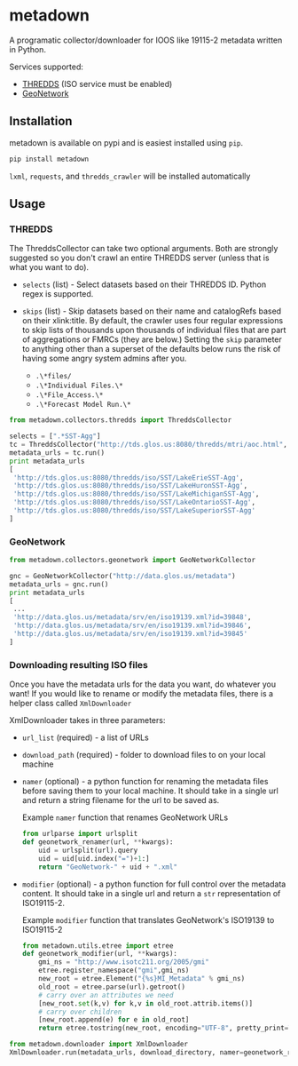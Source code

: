 metadown
========

A programatic collector/downloader for IOOS like 19115-2 metadata written in Python.

Services supported:

* [THREDDS](http://www.unidata.ucar.edu/projects/THREDDS/) (ISO service must be enabled)
* [GeoNetwork](http://geonetwork-opensource.org/)

## Installation

metadown is available on pypi and is easiest installed using `pip`.

```bash
pip install metadown
```
`lxml`, `requests`, and `thredds_crawler` will be installed automatically

## Usage

### THREDDS

The ThreddsCollector can take two optional arguments. Both are strongly suggested so you don't crawl an
entire THREDDS server (unless that is what you want to do).

* `selects` (list) - Select datasets based on their THREDDS ID. Python regex is supported.
* `skips` (list) - Skip datasets based on their name and catalogRefs based on their xlink:title. By default, the crawler uses four regular expressions to skip lists of thousands upon thousands of individual files that are part of aggregations or FMRCs (they are below.)  Setting the `skip` parameter to anything other than a superset of the defaults below runs the risk of having some angry system admins after you.

  *  `.\*files/`
  *  `.\*Individual Files.\*`
  *  `.\*File_Access.\*`
  *  `.\*Forecast Model Run.\*`
    
```python
from metadown.collectors.thredds import ThreddsCollector

selects = [".*SST-Agg"]
tc = ThreddsCollector("http://tds.glos.us:8080/thredds/mtri/aoc.html", selects=selects)
metadata_urls = tc.run()
print metadata_urls
[
 'http://tds.glos.us:8080/thredds/iso/SST/LakeErieSST-Agg',
 'http://tds.glos.us:8080/thredds/iso/SST/LakeHuronSST-Agg', 
 'http://tds.glos.us:8080/thredds/iso/SST/LakeMichiganSST-Agg', 
 'http://tds.glos.us:8080/thredds/iso/SST/LakeOntarioSST-Agg', 
 'http://tds.glos.us:8080/thredds/iso/SST/LakeSuperiorSST-Agg'
]
```

### GeoNetwork

```python
from metadown.collectors.geonetwork import GeoNetworkCollector

gnc = GeoNetworkCollector("http://data.glos.us/metadata")
metadata_urls = gnc.run()
print metadata_urls
[
 ...
 'http://data.glos.us/metadata/srv/en/iso19139.xml?id=39848', 
 'http://data.glos.us/metadata/srv/en/iso19139.xml?id=39846', 
 'http://data.glos.us/metadata/srv/en/iso19139.xml?id=39845'
]
```


### Downloading resulting ISO files

Once you have the metadata urls for the data you want, do whatever you want!
If you would like to rename or modify the metadata files, there is a helper class called `XmlDownloader`

XmlDownloader takes in three parameters:

* `url_list` (required) - a list of URLs
* `download_path` (required) - folder to download files to on your local machine
* `namer` (optional) - a python function for renaming the metadata files before saving them to your local machine.  It should take in a single url and return a string filename for the url to be saved as.
    
    Example `namer` function that renames GeoNetwork URLs
    ```python
    from urlparse import urlsplit
    def geonetwork_renamer(url, **kwargs):
        uid = urlsplit(url).query
        uid = uid[uid.index("=")+1:]
        return "GeoNetwork-" + uid + ".xml"
    ``` 

* `modifier` (optional) - a python function for full control over the metadata content.  It should take in a single url and return a `str` representation of ISO19115-2.

    Example `modifier` function that translates GeoNetwork's ISO19139 to ISO19115-2
    ```python
    from metadown.utils.etree import etree
    def geonetwork_modifier(url, **kwargs):
        gmi_ns = "http://www.isotc211.org/2005/gmi"
        etree.register_namespace("gmi",gmi_ns)
        new_root = etree.Element("{%s}MI_Metadata" % gmi_ns)
        old_root = etree.parse(url).getroot()
        # carry over an attributes we need
        [new_root.set(k,v) for k,v in old_root.attrib.items()]
        # carry over children
        [new_root.append(e) for e in old_root]
        return etree.tostring(new_root, encoding="UTF-8", pretty_print=True, xml_declaration=True)
    ```

```python
from metadown.downloader import XmlDownloader
XmlDownloader.run(metadata_urls, download_directory, namer=geonetwork_renamer, modifier=geonetwork_modifier)
```
